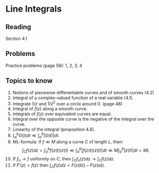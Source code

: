 # Line Integrals

## Reading

Section 4.1

## Problems

Practice problems (page 56): 1, 2, 3, 4

## Topics to know

1. Notions of piecewise-differentiable curves and of smooth curves (4.2)
2. Integral of a complex-valued function of a real variable (4.1).
3. Integrate $1/z$ and $1/z^2$ over a circle around $0$. (page 48)
4. Integral of $f(z)$ along a smooth curve.
5. Integrals of $f(z)$ over equivalent curves are equal.
6. Integral over the opposite curve is the negative of the integral over the curve.
7. Linearity of the integral (proposition 4.8).
8. $\displaystyle\int_a^b G(t)dt \ll \int_a^b |G(t)|dt$.
9. ML-formula: If $f\ll M$ along a curve $C$ of length $L$, then:
    $$\int_C f(z)dz = \int_a^b f(z(t))\dot z(t)\ll \int_a^b|f(z(t))\dot z(t)|dt\ll M\int_a^b|\dot z(t)|dt = ML$$
10. If $f_n\to f$ uniformly on $C$, then $\int_C f_n(z)dz\to \int_C f(z)dz$.
11. If $F'(z) = f(z)$ then $\int_C f(z)dz = F(z(b)) - F(z(a))$.
